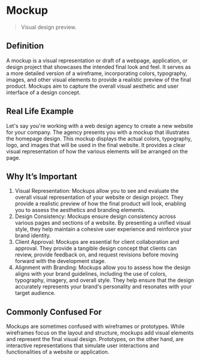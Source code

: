 # Mockup

>Visual design preview.

## Definition

A mockup is a visual representation or draft of a webpage, application, or design project that showcases the intended final look and feel. It serves as a more detailed version of a wireframe, incorporating colors, typography, images, and other visual elements to provide a realistic preview of the final product. Mockups aim to capture the overall visual aesthetic and user interface of a design concept.

## Real Life Example

Let's say you're working with a web design agency to create a new website for your company. The agency presents you with a mockup that illustrates the homepage design. This mockup displays the actual colors, typography, logo, and images that will be used in the final website. It provides a clear visual representation of how the various elements will be arranged on the page.

## Why It’s Important

1. Visual Representation: Mockups allow you to see and evaluate the overall visual representation of your website or design project. They provide a realistic preview of how the final product will look, enabling you to assess the aesthetics and branding elements.
2. Design Consistency: Mockups ensure design consistency across various pages and sections of a website. By presenting a unified visual style, they help maintain a cohesive user experience and reinforce your brand identity.
3. Client Approval: Mockups are essential for client collaboration and approval. They provide a tangible design concept that clients can review, provide feedback on, and request revisions before moving forward with the development stage.
4. Alignment with Branding: Mockups allow you to assess how the design aligns with your brand guidelines, including the use of colors, typography, imagery, and overall style. They help ensure that the design accurately represents your brand's personality and resonates with your target audience.

## Commonly Confused For

Mockups are sometimes confused with wireframes or prototypes. While wireframes focus on the layout and structure, mockups add visual elements and represent the final visual design. Prototypes, on the other hand, are interactive representations that simulate user interactions and functionalities of a website or application.
